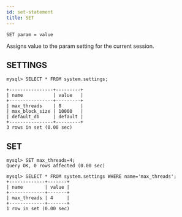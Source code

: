```yaml
---
id: set-statement
title: SET
---
```


    SET param = value

Assigns value to the param setting for the current session. 

## SETTINGS

    mysql> SELECT * FROM system.settings;
    
    +----------------+---------+
    | name           | value   |
    +----------------+---------+
    | max_threads    | 8       |
    | max_block_size | 10000   |
    | default_db     | default |
    +----------------+---------+
    3 rows in set (0.00 sec)



## SET

    mysql> SET max_threads=4;
    Query OK, 0 rows affected (0.00 sec)

    mysql> SELECT * FROM system.settings WHERE name='max_threads';
    +-------------+-------+
    | name        | value |
    +-------------+-------+
    | max_threads | 4     |
    +-------------+-------+
    1 row in set (0.00 sec)


